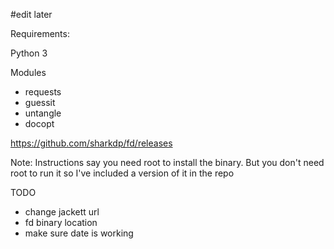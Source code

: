 #edit later

Requirements:

Python 3

Modules
- requests
- guessit
- untangle
- docopt

https://github.com/sharkdp/fd/releases

Note: Instructions say you need root to install the binary. But you don't need root to run it so I've included a version of it in the repo











TODO
- change jackett url
- fd binary location
- make sure date is working